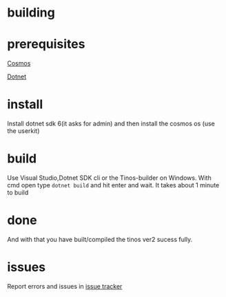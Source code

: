 # building

# prerequisites

[Cosmos](https://github.com/cosmosos/cosmos)

[Dotnet](https://dotnet.microsoft.com/en-us/download/dotnet/6.0)

# install
Install dotnet sdk 6(it asks for admin) and then install the cosmos os (use the userkit)
# build
Use Visual Studio,Dotnet SDK cli or the Tinos-builder on Windows.
With cmd open type `dotnet build` and hit enter and wait. It takes about 1 minute to build
# done
And with that you have built/compiled the tinos ver2 sucess fully.
# issues
Report errors and issues in [issue tracker](https://github.com/tinteeam/tinos_version2/issues)
